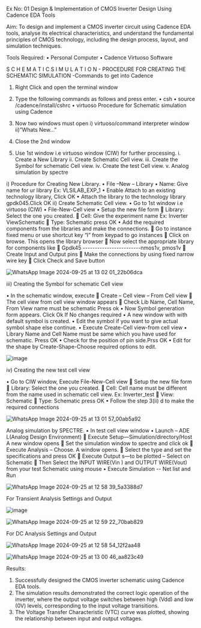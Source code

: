 Ex No: 01     Design & Implementation of CMOS Inverter Design Using Cadence EDA Tools   

Aim:
To design and implement a CMOS inverter circuit using Cadence EDA tools, analyse its electrical characteristics, and understand the fundamental principles of CMOS technology, including the design process, layout, and simulation techniques.

Tools Required:
•	Personal Computer
•	Cadence Virtuoso Software

S C H E M A T I C S I M U L A T I O N - PROCEDURE FOR CREATING THE SCHEMATIC SIMULATION -Commands to get into Cadence

1.	Right Click and open the terminal window
2.	Type the following commands as follows and press enter.
•	csh
•	source /cadence/install/cshrc
•	virtuoso 
Procedure for Schematic simulation using Cadence

1.	Now two windows must open i) virtuoso/command interpreter window ii)”Whats New…”
2.	Close the 2nd window
3.	Use 1st window i.e virtuoso window (CIW) for further processing.
i.	Create a New Library
ii.	Create Schematic Cell view.
iii.	Create the Symbol for schematic Cell view.
iv.	Create the test Cell view.
v.	Analog simulation by spectre


i)	Procedure for Creating New Library.
•	File –New – Library
•	Name: Give name for ur library Ex: VLSILAB_EXP_1
•	Enable Attach to an existing technology library, Click OK
•	Attach the library to the technology library gpdk045.Click OK
ii)	Create Schematic Cell view.
•	Go to 1st window i.e virtuoso (CIW)
•	File-New-Cell view
•	Setup the new file form
	Library: Select the one you created.
	Cell: Give the experiment name Ex: Inverter ViewSchematic
	Type: Schematic press OK
•	Add the required components from the libraries and make the connections.
	Go to instance fixed menu or use shortcut key “I” from keypad to go instances
	Click on browse. This opens the library browser
	Now select the appropriate library for components like 
	Gpdk45 ------------------------nmos1v, pmos1v
	Create Input and Output pins
	Make the connections by using fixed narrow wire key
	Click Check and Save button

![WhatsApp Image 2024-09-25 at 13 02 01_22b06dca](https://github.com/user-attachments/assets/db922b96-2dd2-48be-9856-64c8d8ab1f73)



 
iii)	Creating the Symbol for schematic Cell view

•	In the schematic window, execute 
	Create – Cell view – From Cell view
	The cell view from cell view window appears
	Check Lib Name, Cell Name, From View name must be schematic Press ok
•	Now Symbol generation form appears. Click Ok If No changes required
•	A new window with with default symbol is created.
•	Edit the symbol if you want to give actual symbol shape else continue.
•	Execute Create-Cell view-from cell view
•	Library Name and Cell Name must be same which you have used for schematic. Press OK
•	Check for the position of pin side.Prss OK
•	Edit for the shape by Create-Shape-Choose required options to edit.

 ![image](https://github.com/user-attachments/assets/e947dcda-b023-4668-a955-a5faf0949702)


iv)	Creating the new test cell view

•	Go to CIW window, Execute File-New-Cell view
	Setup the new file form
	Library: Select the one you created.
	Cell: Cell name must be different from the name used in schematic cell view. Ex: Inverter_test
	View: Schematic
	Type: Schematic press OK
•	Follow the step 3(ii) d to make the required connections

![WhatsApp Image 2024-09-25 at 13 01 57_00ab5a92](https://github.com/user-attachments/assets/cb2549b6-e949-4627-8cf2-8eef96db282e)



 
Analog simulation by SPECTRE.
•	In test cell view window
•	Launch – ADE L(Analog Design Environment)
	Execute Setup—Simulation/directory/Host A new window opens
	Set the simulation window to spectre and click ok
	Execute Analysis – Choose. A window opens.
	Select the type and set the specifications and press OK
	Execute Output s—to be plotted – Select on Schematic
	Then Select the INPUT WIRE(Vin ) and OUTPUT WIRE(Vout) from your test Schematic using mouse
•	Execute Simulation -- Net list and Run

 ![WhatsApp Image 2024-09-25 at 12 58 39_5a3388d7](https://github.com/user-attachments/assets/c15d0a23-1024-468b-ab2b-7649248123a0)


For Transient Analysis Settings and Output
 
 
 ![image](https://github.com/user-attachments/assets/92d14f32-8ba5-4fed-978a-38c360b8e305)

 ![WhatsApp Image 2024-09-25 at 12 59 22_70bab829](https://github.com/user-attachments/assets/5c488573-3bab-4761-afc7-a3b5a9a160a3)


 For DC Analysis Settings and Output

![WhatsApp Image 2024-09-25 at 12 58 54_12f2aa48](https://github.com/user-attachments/assets/221e4fd2-30b1-403b-b358-8ba45a7822c8)


![WhatsApp Image 2024-09-25 at 13 00 46_aa823c49](https://github.com/user-attachments/assets/b3e411f2-ee3c-45a5-9794-43d7b9c3bf70)

 




 

Results:
1.	Successfully designed the CMOS inverter schematic using Cadence EDA tools.
2.	The simulation results demonstrated the correct logic operation of the inverter, where the output voltage switches between high (Vdd) and low (0V) levels, corresponding to the input voltage transitions.
3.	The Voltage Transfer Characteristic (VTC) curve was plotted, showing the relationship between input and output voltages.











